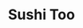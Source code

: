 ---
layout: place
title: "Sushi Too"
permalink: /pennsylvania/pittsburgh/sushi-too.html
stateAbbr: PA
stateName: Pennsylvania
cityName: Pittsburgh
place_id: ChIJ3SMtprfzNIgRuLXGhg1SABA
photos:
  - name: >-
      places/ChIJ3SMtprfzNIgRuLXGhg1SABA/photos/AeeoHcJDQQr-nMPIiTA8wKGbLM5W-iQilK20Kp39wWbDqe1XumzpBXKX60__ChBDiX_A8_ewB_J7tFgqxXL3aICiEaLiZOwoZck1GHRl3s4sO860anSz6AUFGka5-Tq-Dq-zQoF5ynsa3X16e9eWks4OY0vcnjgJLnNSunwxmHPRkEKzKAimwbjLD-zMpiN4Trdp4SNuOF54-W9Lq6QQzbuufn8gBEGaJyHra-WUpejNKnitTyzzkqX5ipFhJVYArvSxT3onQy75hTy4NWRUsAnpg8mrceGbLLbmgblP1OF5spkR3g
    widthPx: 3000
    heightPx: 3744
    authorAttributions:
      - displayName: Sushi Too
        uri: https://maps.google.com/maps/contrib/117318463860308928258
        photoUri: >-
          https://lh3.googleusercontent.com/a-/ALV-UjWA5ME3MKyKMoFnOhZdLgzvbqqIiNEyEMaC2XC0XHdhlFs_-P4=s100-p-k-no-mo
    flagContentUri: >-
      https://www.google.com/local/imagery/report/?cb_client=maps_api_places.places_api&image_key=!1e10!2sAF1QipOV2-KI9z2zBzQIk04vJW5lReisdzCa5q4LkyF9&hl=en-US
    googleMapsUri: >-
      https://www.google.com/maps/place//data=!3m4!1e2!3m2!1sAF1QipOV2-KI9z2zBzQIk04vJW5lReisdzCa5q4LkyF9!2e10!4m2!3m1!1s0x8834f3b7a62d23dd:0x1000520d86c6b5b8
  - name: >-
      places/ChIJ3SMtprfzNIgRuLXGhg1SABA/photos/AeeoHcKDQnO51tmolTtwXC7CNUvuedqLEw8HopBx0GkfcVNgM-iA0G4XQLXqLFL4IQAStjNM6-UOxbPGXPwnSH-4SCceQHegG35YDFd45XwwFDhLifwSORLC8XYoQaDDUzFXqC-FzWNMiwQK8AYzRW80O5QML_U1mipsJg-DajGI5-FlLDaJ8ghuBFQYETqPhgSs3MojBARfBGtiRiXURLzTW6IKttIfyvuUVIyVVugqdKSqzJ5-ncyTQs2f86O0NOxHFfbSrWwmjKbUjLRmR2Nyx6WREs3rvG-XqxkSnqk-F7CTBQ
    widthPx: 4800
    heightPx: 3600
    authorAttributions:
      - displayName: Sushi Too
        uri: https://maps.google.com/maps/contrib/117318463860308928258
        photoUri: >-
          https://lh3.googleusercontent.com/a-/ALV-UjWA5ME3MKyKMoFnOhZdLgzvbqqIiNEyEMaC2XC0XHdhlFs_-P4=s100-p-k-no-mo
    flagContentUri: >-
      https://www.google.com/local/imagery/report/?cb_client=maps_api_places.places_api&image_key=!1e10!2sAF1QipNuLVo9YQxSUjF-BDLWBKRceRCtl11fOzHRivpv&hl=en-US
    googleMapsUri: >-
      https://www.google.com/maps/place//data=!3m4!1e2!3m2!1sAF1QipNuLVo9YQxSUjF-BDLWBKRceRCtl11fOzHRivpv!2e10!4m2!3m1!1s0x8834f3b7a62d23dd:0x1000520d86c6b5b8
  - name: >-
      places/ChIJ3SMtprfzNIgRuLXGhg1SABA/photos/AeeoHcLS4ny_amjADYX84yE9A_lnUN6GvWxROPsWz7lVZ7PiXH8Om2DPwsVVCjTJDFQd0iK2MRkIv0mjA6fPj5zVtwabwFl2_6XYZYgJskNJAfIRwBL3-3D5fZdTiQz6xm5zmMfsgdeZeRvIAawQ9CUEQ1N9xzRK098G1oN1fpG8IkQ2-G7U6v5c5FmHLB5U08aOgrj_C4CGgs89g_vtKEyAUOJXlixrHsc6OiUnBlwLgsLtd9DuPaq0ONdBrASDLjFNIbwhLdCbLfVwqFgMI-78ra7gDdlx8b4a8CgY_0vJ5pbMNw
    widthPx: 3960
    heightPx: 2752
    authorAttributions:
      - displayName: Sushi Too
        uri: https://maps.google.com/maps/contrib/117318463860308928258
        photoUri: >-
          https://lh3.googleusercontent.com/a-/ALV-UjWA5ME3MKyKMoFnOhZdLgzvbqqIiNEyEMaC2XC0XHdhlFs_-P4=s100-p-k-no-mo
    flagContentUri: >-
      https://www.google.com/local/imagery/report/?cb_client=maps_api_places.places_api&image_key=!1e10!2sAF1QipOCF2NYoY90e7TNx-f9JnrEZ7V57Qn7Hl7m2H28&hl=en-US
    googleMapsUri: >-
      https://www.google.com/maps/place//data=!3m4!1e2!3m2!1sAF1QipOCF2NYoY90e7TNx-f9JnrEZ7V57Qn7Hl7m2H28!2e10!4m2!3m1!1s0x8834f3b7a62d23dd:0x1000520d86c6b5b8
  - name: >-
      places/ChIJ3SMtprfzNIgRuLXGhg1SABA/photos/AeeoHcJat1vWmS7VKsDFDFrUyGTLRvpMKXN_C2TFnG7SkoOtbJmRkO5Q28e1KDO-5n7iVN3EOhzipHH2jjcvq2YQy_REbSZ-NyxrkluDu2gINAgs4aC7hjzbHKT1iKAbAeU3biUENLUDCZzA4rcYhM8PJk6wU9fVRMkAkgBRyf37ZFRK06ZUZvTDQotc6OiG-6s_AjtShfa6wdc4g2eY8nGoqaQWVTsvlJYckcPkAoigCKVRCAsm9e4qMpmD9HTcZBO0s4DsaqgsreqGzeeKN-j5a0mDxn21l5bbQFTe2rLpI9nQk2FTO5gp6LiQRKO5-OUf9T0zCcEMSfs4CvPQi06zSZpiHRi85vnnj2611jYqnmwXEJx5Un6YCIe65-AUkNRAH02d3Z19yYq6hEzJRBX5Ph6w0LpciIxyaiUo2eixiAfoHA
    widthPx: 4032
    heightPx: 3024
    authorAttributions:
      - displayName: Joud Mulla
        uri: https://maps.google.com/maps/contrib/110873242717422160305
        photoUri: >-
          https://lh3.googleusercontent.com/a-/ALV-UjV25CSJg4lE_-AAOOOvU8_BOHUkZT5sHR46Bf8sJkdgbl92_xBNzQ=s100-p-k-no-mo
    flagContentUri: >-
      https://www.google.com/local/imagery/report/?cb_client=maps_api_places.places_api&image_key=!1e10!2sCIHM0ogKEICAgICn18TLDw&hl=en-US
    googleMapsUri: >-
      https://www.google.com/maps/place//data=!3m4!1e2!3m2!1sCIHM0ogKEICAgICn18TLDw!2e10!4m2!3m1!1s0x8834f3b7a62d23dd:0x1000520d86c6b5b8
  - name: >-
      places/ChIJ3SMtprfzNIgRuLXGhg1SABA/photos/AeeoHcIXMmIFFPlcjcB19Fk7fvWXe00hw5UgMr3FrOWUq2R_UqePP-tB9ljkK6TFKLdD745SnXleELC1uIQ3CmC_e6Eu4sb747cAWgl8YsDcjBscup5OTeQpX6Qo79UyiMmBKmDHQ8zhQNdgyedTCyE4latwgOEr84WYz2mlnVlV_rrKjAqSbPhmgh0b1sexuyXzeTq8aVJRDIg01tPGS7CyQDrHFOO76SBkrBcYeR0JtHA3R-lUcsx-xQ5k-D64DkEWtF6laf4Lhkei_--G-4JApKIrXNP4o3-lFLfkI9ru2rqmBg
    widthPx: 3889
    heightPx: 2679
    authorAttributions:
      - displayName: Sushi Too
        uri: https://maps.google.com/maps/contrib/117318463860308928258
        photoUri: >-
          https://lh3.googleusercontent.com/a-/ALV-UjWA5ME3MKyKMoFnOhZdLgzvbqqIiNEyEMaC2XC0XHdhlFs_-P4=s100-p-k-no-mo
    flagContentUri: >-
      https://www.google.com/local/imagery/report/?cb_client=maps_api_places.places_api&image_key=!1e10!2sAF1QipPY_i-IeQMGwuLfMbX2XfmUn8XTL7_RDg71FbvK&hl=en-US
    googleMapsUri: >-
      https://www.google.com/maps/place//data=!3m4!1e2!3m2!1sAF1QipPY_i-IeQMGwuLfMbX2XfmUn8XTL7_RDg71FbvK!2e10!4m2!3m1!1s0x8834f3b7a62d23dd:0x1000520d86c6b5b8
  - name: >-
      places/ChIJ3SMtprfzNIgRuLXGhg1SABA/photos/AeeoHcIMk55qcBpKoeIwXXcj2xtNRYDKQDBjmKeNs1ORDDs0p-MimLuqZyRLCx19WNu7FcYkXCxL-TnRYm6uSJ5LhBbLmnxlVHPreNI-0QdsCKasCtlfa8diuSzYBPK-mSbVMzoPw8HSSW5eZ95oUpdkBTthhA9L9rp18L-vW1Vw_bHWR6tleylG5Po7ffEMMljZ3R_mT4Az04y6QzwdeOXTQtLHv6ozpGn8KdXM-DluJVMHg81NK4E-OvSdLTIwZBDPOJVF6TGbkxp9Y2_tp1bebGER4j7XiWKELFaKXa7q4wj-Fw
    widthPx: 2268
    heightPx: 4032
    authorAttributions:
      - displayName: Sushi Too
        uri: https://maps.google.com/maps/contrib/117318463860308928258
        photoUri: >-
          https://lh3.googleusercontent.com/a-/ALV-UjWA5ME3MKyKMoFnOhZdLgzvbqqIiNEyEMaC2XC0XHdhlFs_-P4=s100-p-k-no-mo
    flagContentUri: >-
      https://www.google.com/local/imagery/report/?cb_client=maps_api_places.places_api&image_key=!1e10!2sAF1QipNH14CdlN5maKdhJuVlneQLEVM5VvuMcF93osRa&hl=en-US
    googleMapsUri: >-
      https://www.google.com/maps/place//data=!3m4!1e2!3m2!1sAF1QipNH14CdlN5maKdhJuVlneQLEVM5VvuMcF93osRa!2e10!4m2!3m1!1s0x8834f3b7a62d23dd:0x1000520d86c6b5b8
  - name: >-
      places/ChIJ3SMtprfzNIgRuLXGhg1SABA/photos/AeeoHcKf14W7IxoETj-YLrf4nlrpCRHsGMzWIGeQqcNKk2BvZNcXRaN79GmlzEckgnTgUydV4UJlc26i1USu__xIXoy4WUGwxhyadGyeIMiw502xW39WYyC3rtWlbzGJ7G0-D3DxA_rG0A8B1eD8aYhBehEa1twZOsJcDa-v96AMWy1qyzXw9KCAih2iqcyGtZJPfMChCTx_DorDhQxCVza720KwPXwdoyh5c1Ht4iBDM-SYftUTb4rKexoyfS1IRFANxdMzythmAGzDuS3NOhfvrIg22OsGB6qRIelzii1YWeXFPg
    widthPx: 4032
    heightPx: 3024
    authorAttributions:
      - displayName: Sushi Too
        uri: https://maps.google.com/maps/contrib/117318463860308928258
        photoUri: >-
          https://lh3.googleusercontent.com/a-/ALV-UjWA5ME3MKyKMoFnOhZdLgzvbqqIiNEyEMaC2XC0XHdhlFs_-P4=s100-p-k-no-mo
    flagContentUri: >-
      https://www.google.com/local/imagery/report/?cb_client=maps_api_places.places_api&image_key=!1e10!2sAF1QipOxQYndaAQ0kxkTdeB5KYZdyw2fHRUw0vQH9wK3&hl=en-US
    googleMapsUri: >-
      https://www.google.com/maps/place//data=!3m4!1e2!3m2!1sAF1QipOxQYndaAQ0kxkTdeB5KYZdyw2fHRUw0vQH9wK3!2e10!4m2!3m1!1s0x8834f3b7a62d23dd:0x1000520d86c6b5b8
  - name: >-
      places/ChIJ3SMtprfzNIgRuLXGhg1SABA/photos/AeeoHcLP5nVDlLjDnBxt5HyFSOIuK6oO3041kQLdLl8rPHm3J55AFeEEecnpiW9zVzk56hPvdKVtFgq84_KAoxEdFKiraOeg-ptSYMtKCOfniNnth2GuGcknp9vdox8UAf5fYB_j2Y4EdA4wOEna2RPHIPmEDIi09zJzoNDf4SnkOXV5XMxTcLqUxSuT0GTzqWKsfadoaXZbrfyJNBgvqnfSVoCUgPXasqBzVCQ7QwUvV5HY7KmGlGK7eFY5fiPURXmTFGgor8uLjPx4HW-ULtw3xDdunsNDPqY_2oZUven5cFJfFg
    widthPx: 1702
    heightPx: 1276
    authorAttributions:
      - displayName: Sushi Too
        uri: https://maps.google.com/maps/contrib/117318463860308928258
        photoUri: >-
          https://lh3.googleusercontent.com/a-/ALV-UjWA5ME3MKyKMoFnOhZdLgzvbqqIiNEyEMaC2XC0XHdhlFs_-P4=s100-p-k-no-mo
    flagContentUri: >-
      https://www.google.com/local/imagery/report/?cb_client=maps_api_places.places_api&image_key=!1e10!2sAF1QipMb3g44-DPzEqET_LfmNTIkCD-fu5CHgHqTM7gQ&hl=en-US
    googleMapsUri: >-
      https://www.google.com/maps/place//data=!3m4!1e2!3m2!1sAF1QipMb3g44-DPzEqET_LfmNTIkCD-fu5CHgHqTM7gQ!2e10!4m2!3m1!1s0x8834f3b7a62d23dd:0x1000520d86c6b5b8
  - name: >-
      places/ChIJ3SMtprfzNIgRuLXGhg1SABA/photos/AeeoHcIeKMlXP_krV7qCRjJItZPFEtGEKcbMTqTyqpgFRr0RY99HWNMtLhUUBwBuUZKKcwCwORDpacsHhjHCXUgQxhryczMhlc59O3djGJ4A8kVEzI8zts4alnmkQdFzOQQpkr1zNI29lppGVmRRJ19rrblvrqLFraVgeFa-sXCVelxI3U7pyeoKX5A7tqVzHv-ek4X5TebDQ5hKT-hB0j03SHLPs1jwV_c5lCTzGb9LoFgAgBw4fmuIBpPj5SpZlTVKbjyU4fR65cB9JaIWVZjep6vd0jpNAd_8HHK3gZopj00lm2cahpabyey77XzfN4HoSnBIZx1LkykOQRrte0HAjyYNdmkbwZkUwiXyzBJiIuVK56q9WC2ap40QTxRhxFqWABsoqGg1arN4ii9rZbwmYSHpQ3dUcb56-i_PyUsICWTbc-w
    widthPx: 4000
    heightPx: 3000
    authorAttributions:
      - displayName: David Pham
        uri: https://maps.google.com/maps/contrib/110871588025165550045
        photoUri: >-
          https://lh3.googleusercontent.com/a-/ALV-UjVGs9uPidy9YjmPDO--d2jelxMKB0xLC1rVD95Emx2Jd-cNpFxi=s100-p-k-no-mo
    flagContentUri: >-
      https://www.google.com/local/imagery/report/?cb_client=maps_api_places.places_api&image_key=!1e10!2sCIHM0ogKEICAgIDBwveb4AE&hl=en-US
    googleMapsUri: >-
      https://www.google.com/maps/place//data=!3m4!1e2!3m2!1sCIHM0ogKEICAgIDBwveb4AE!2e10!4m2!3m1!1s0x8834f3b7a62d23dd:0x1000520d86c6b5b8
  - name: >-
      places/ChIJ3SMtprfzNIgRuLXGhg1SABA/photos/AeeoHcKOxrY9nJ7DVEOTzIUY4QA-K-3GDeU-2_FekZsDxO4puNEIeU_BvYauErcgQYIEfhPhGYQtStz7w147oQQIlLVbZBr8ySrRWiVLGdtvLEqDMCJ2oucf-_7tDs6s146n3Tt4aLdrwQ2ozHSe_1PpfpPWMOybHWm4FdAsmm76fGV8WIAHShMkz7v_Va2RjF8ee30NHcW9OmdoSDP-DRLsVQ47fq5dvNC176ym8SmoHjoKeZRXp2RbaOA5g4O8o6OCYTXL7_uSFxyHJoXrCMVpbyUtZzf0NVTNqztLlcOESsWH_kgvx0z7MM-vMS8rolqRLjBrmVr2S4yJB4TQCIDfm5JG3-9RWb-sF_d-2kx4pyR6ExPh7w1x8kPNVEvNi_w4Y91afIM5qYnGpRDmP16lBSY2WxfQmJ-EGDN2gn2aABJFnw
    widthPx: 4000
    heightPx: 3000
    authorAttributions:
      - displayName: shannon berry
        uri: https://maps.google.com/maps/contrib/113289156331949083110
        photoUri: >-
          https://lh3.googleusercontent.com/a-/ALV-UjXMYb_JTiHiID4WF_4w3LvqBYwsn9NW3WhG_r8zNY4XwckRKkt6=s100-p-k-no-mo
    flagContentUri: >-
      https://www.google.com/local/imagery/report/?cb_client=maps_api_places.places_api&image_key=!1e10!2sCIHM0ogKEICAgIDp0_aiQw&hl=en-US
    googleMapsUri: >-
      https://www.google.com/maps/place//data=!3m4!1e2!3m2!1sCIHM0ogKEICAgIDp0_aiQw!2e10!4m2!3m1!1s0x8834f3b7a62d23dd:0x1000520d86c6b5b8
address: 5432 Walnut St, Pittsburgh, PA 15232, USA
street: 5432 Walnut St
city: Pittsburgh
state: PA
zip: '15232'
country: USA
neighborhood: Shadyside
latitude: '40.450913'
longitude: '-79.934227'
accessibility_options:
  wheelchairAccessibleParking: true
  wheelchairAccessibleEntrance: true
  wheelchairAccessibleRestroom: true
  wheelchairAccessibleSeating: true
business_status: OPERATIONAL
name: Sushi Too
google_maps_links:
  directionsUri: >-
    https://www.google.com/maps/dir//''/data=!4m7!4m6!1m1!4e2!1m2!1m1!1s0x8834f3b7a62d23dd:0x1000520d86c6b5b8!3e0
  placeUri: https://maps.google.com/?cid=1153011722656069048
  writeAReviewUri: >-
    https://www.google.com/maps/place//data=!4m3!3m2!1s0x8834f3b7a62d23dd:0x1000520d86c6b5b8!12e1
  reviewsUri: >-
    https://www.google.com/maps/place//data=!4m4!3m3!1s0x8834f3b7a62d23dd:0x1000520d86c6b5b8!9m1!1b1
  photosUri: >-
    https://www.google.com/maps/place//data=!4m3!3m2!1s0x8834f3b7a62d23dd:0x1000520d86c6b5b8!10e5
primary_type: Japanese Restaurant
opening_hours:
  regular: null
  current: null
secondary_opening_hours:
  regular:
    weekdayDescriptions: null
    type: null
  current:
    weekdayDescriptions: null
    type: null
phone: (412) 687-6746
price_level: PRICE_LEVEL_MODERATE
price_range: $20 &ndash; $30
rating: '4.2'
rating_count: 442
website: http://www.thesushitoo.com/
description: >-
  Cooked Japanese fare & varied sushi rolls are offered in compact, basic digs
  with a full bar.
reviews:
  - name: >-
      places/ChIJ3SMtprfzNIgRuLXGhg1SABA/reviews/ChdDSUhNMG9nS0VJQ0FnTURRc0l1WHRnRRAB
    relativePublishTimeDescription: a month ago
    rating: 5
    text:
      text: >-
        A lot of the sushi in Pittsburgh is very overhyped and very undeserving
        of praise.


        Sushi too is the best sushi place in Pittsburgh and I will die on this
        hill.


        They may be small and unassuming but the flavor, presentation and
        portions are perfect.
      languageCode: en
    originalText:
      text: >-
        A lot of the sushi in Pittsburgh is very overhyped and very undeserving
        of praise.


        Sushi too is the best sushi place in Pittsburgh and I will die on this
        hill.


        They may be small and unassuming but the flavor, presentation and
        portions are perfect.
      languageCode: en
    authorAttribution:
      displayName: Christopher Martinez
      uri: https://www.google.com/maps/contrib/110901119597009997813/reviews
      photoUri: >-
        https://lh3.googleusercontent.com/a/ACg8ocLIzDoce-PWlzn1lv6JyqhzqStzT1easPcc4VmsFCVxxtmW=s128-c0x00000000-cc-rp-mo-ba4
    publishTime: '2025-03-08T13:55:09.581304Z'
    flagContentUri: >-
      https://www.google.com/local/review/rap/report?postId=ChdDSUhNMG9nS0VJQ0FnTURRc0l1WHRnRRAB&d=17924085&t=1
    googleMapsUri: >-
      https://www.google.com/maps/reviews/data=!4m6!14m5!1m4!2m3!1sChdDSUhNMG9nS0VJQ0FnTURRc0l1WHRnRRAB!2m1!1s0x8834f3b7a62d23dd:0x1000520d86c6b5b8
  - name: >-
      places/ChIJ3SMtprfzNIgRuLXGhg1SABA/reviews/ChdDSUhNMG9nS0VJQ0FnSUNIaXNPZ3Z3RRAB
    relativePublishTimeDescription: 7 months ago
    rating: 3
    text:
      text: >-
        The food was really good for its value. We had the Shadyside (sushi)
        this was my least favorite, the cream cheese was too overpowering,
        Shrimp tempura which was really good, the side soup they give was
        authentic, which I loved, and Chicken teriyaki, which was good but not
        authentic Japanese taste. Everything was good with good portions but if
        you are looking for authenticity, this might not be your spot!
      languageCode: en
    originalText:
      text: >-
        The food was really good for its value. We had the Shadyside (sushi)
        this was my least favorite, the cream cheese was too overpowering,
        Shrimp tempura which was really good, the side soup they give was
        authentic, which I loved, and Chicken teriyaki, which was good but not
        authentic Japanese taste. Everything was good with good portions but if
        you are looking for authenticity, this might not be your spot!
      languageCode: en
    authorAttribution:
      displayName: Riva Kansakar
      uri: https://www.google.com/maps/contrib/110440163091867386828/reviews
      photoUri: >-
        https://lh3.googleusercontent.com/a/ACg8ocLcvbCTH1HCcs-GxNrKiy7nlSHvnN98xzJdJPyFHUIwQZGjxg=s128-c0x00000000-cc-rp-mo-ba3
    publishTime: '2024-09-03T14:29:51.478570Z'
    flagContentUri: >-
      https://www.google.com/local/review/rap/report?postId=ChdDSUhNMG9nS0VJQ0FnSUNIaXNPZ3Z3RRAB&d=17924085&t=1
    googleMapsUri: >-
      https://www.google.com/maps/reviews/data=!4m6!14m5!1m4!2m3!1sChdDSUhNMG9nS0VJQ0FnSUNIaXNPZ3Z3RRAB!2m1!1s0x8834f3b7a62d23dd:0x1000520d86c6b5b8
  - name: >-
      places/ChIJ3SMtprfzNIgRuLXGhg1SABA/reviews/ChdDSUhNMG9nS0VJQ0FnSUNuMThUTHR3RRAB
    relativePublishTimeDescription: 6 months ago
    rating: 4
    text:
      text: >-
        Good sushi with a decent selection and cozy atmosphere. Service was
        solid, but prices felt high, likely due to the Walnut Street location.
      languageCode: en
    originalText:
      text: >-
        Good sushi with a decent selection and cozy atmosphere. Service was
        solid, but prices felt high, likely due to the Walnut Street location.
      languageCode: en
    authorAttribution:
      displayName: Joud Mulla
      uri: https://www.google.com/maps/contrib/110873242717422160305/reviews
      photoUri: >-
        https://lh3.googleusercontent.com/a-/ALV-UjV25CSJg4lE_-AAOOOvU8_BOHUkZT5sHR46Bf8sJkdgbl92_xBNzQ=s128-c0x00000000-cc-rp-mo-ba4
    publishTime: '2024-10-01T00:35:55.453209Z'
    flagContentUri: >-
      https://www.google.com/local/review/rap/report?postId=ChdDSUhNMG9nS0VJQ0FnSUNuMThUTHR3RRAB&d=17924085&t=1
    googleMapsUri: >-
      https://www.google.com/maps/reviews/data=!4m6!14m5!1m4!2m3!1sChdDSUhNMG9nS0VJQ0FnSUNuMThUTHR3RRAB!2m1!1s0x8834f3b7a62d23dd:0x1000520d86c6b5b8
  - name: >-
      places/ChIJ3SMtprfzNIgRuLXGhg1SABA/reviews/ChZDSUhNMG9nS0VJQ0FnTUNneXNTVkdnEAE
    relativePublishTimeDescription: a month ago
    rating: 4
    text:
      text: >-
        Really great food and dining facility. We arrived around 5pm and it was
        empty, making it a bit awkward. All of the staff were very attentive and
        friendly. We didn’t see more customers come in until 5:30pm, and by that
        time we were wrapping up our meal. The menu is a bit pricy but for the
        quality, and quantity it’s worth it. Definitely recommend Sushi Too.
      languageCode: en
    originalText:
      text: >-
        Really great food and dining facility. We arrived around 5pm and it was
        empty, making it a bit awkward. All of the staff were very attentive and
        friendly. We didn’t see more customers come in until 5:30pm, and by that
        time we were wrapping up our meal. The menu is a bit pricy but for the
        quality, and quantity it’s worth it. Definitely recommend Sushi Too.
      languageCode: en
    authorAttribution:
      displayName: Natalie Clayton
      uri: https://www.google.com/maps/contrib/105013469577409311112/reviews
      photoUri: >-
        https://lh3.googleusercontent.com/a-/ALV-UjWfiwk-hb7ZTK2x_YFpgjQvszzozPR0ybcZUV4lKWFaIKniYS3-=s128-c0x00000000-cc-rp-mo
    publishTime: '2025-02-15T22:43:29.502650Z'
    flagContentUri: >-
      https://www.google.com/local/review/rap/report?postId=ChZDSUhNMG9nS0VJQ0FnTUNneXNTVkdnEAE&d=17924085&t=1
    googleMapsUri: >-
      https://www.google.com/maps/reviews/data=!4m6!14m5!1m4!2m3!1sChZDSUhNMG9nS0VJQ0FnTUNneXNTVkdnEAE!2m1!1s0x8834f3b7a62d23dd:0x1000520d86c6b5b8
  - name: >-
      places/ChIJ3SMtprfzNIgRuLXGhg1SABA/reviews/ChZDSUhNMG9nS0VJQ0FnTUNJMjhhN0tREAE
    relativePublishTimeDescription: a week ago
    rating: 1
    text:
      text: >-
        I used to very much enjoy this restaurant, however today my friend
        ordered us take out and it caused my friend I to be horribly sick. We
        ordered chicken and sushi that made us feel horribly sluggish, gave us
        headaches and stomach aches, and bad acid reflux. I don’t know what’s
        going on here but it’s really upsetting from a restaurant I previously
        enjoyed.
      languageCode: en
    originalText:
      text: >-
        I used to very much enjoy this restaurant, however today my friend
        ordered us take out and it caused my friend I to be horribly sick. We
        ordered chicken and sushi that made us feel horribly sluggish, gave us
        headaches and stomach aches, and bad acid reflux. I don’t know what’s
        going on here but it’s really upsetting from a restaurant I previously
        enjoyed.
      languageCode: en
    authorAttribution:
      displayName: Julz P
      uri: https://www.google.com/maps/contrib/106611318541255355775/reviews
      photoUri: >-
        https://lh3.googleusercontent.com/a-/ALV-UjUaRSkKxb5huak6fSIqcnxdZWEhWnwfQ8wBfblLkXDBoLUJc2oK=s128-c0x00000000-cc-rp-mo
    publishTime: '2025-04-04T22:19:39.472006Z'
    flagContentUri: >-
      https://www.google.com/local/review/rap/report?postId=ChZDSUhNMG9nS0VJQ0FnTUNJMjhhN0tREAE&d=17924085&t=1
    googleMapsUri: >-
      https://www.google.com/maps/reviews/data=!4m6!14m5!1m4!2m3!1sChZDSUhNMG9nS0VJQ0FnTUNJMjhhN0tREAE!2m1!1s0x8834f3b7a62d23dd:0x1000520d86c6b5b8
parking_options:
  paidStreetParking: true
  valetParking: false
payment_options:
  acceptsCreditCards: true
  acceptsDebitCards: true
  acceptsCashOnly: false
  acceptsNfc: true
allow_dogs: null
curbside_pickup: null
delivery: true
dine_in: true
good_for_children: true
good_for_groups: true
good_for_sports: false
live_music: false
menu_for_children: null
outdoor_seating: true
reservable: true
restroom: true
serves_beer: true
serves_breakfast: false
serves_brunch: true
serves_cocktails: true
serves_coffee: null
serves_dinner: true
serves_dessert: true
serves_lunch: true
serves_vegetarian_food: null
serves_wine: true
takeout: true

---